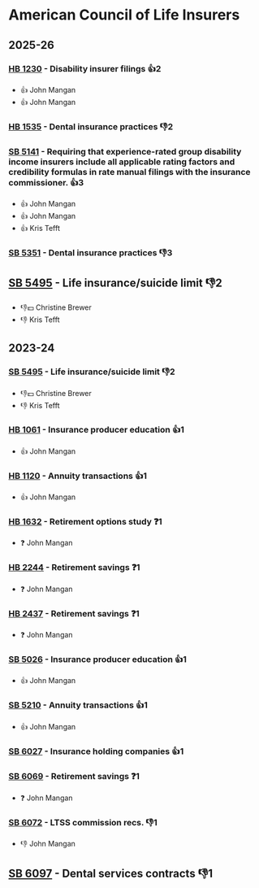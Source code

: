 # American Council of Life Insurers
## 2025-26

### [HB 1230](/bill/2025-26/hb/1230/) - Disability insurer filings 👍2  
* 👍 John Mangan
* 👍 John Mangan

### [HB 1535](/bill/2025-26/hb/1535/) - Dental insurance practices  👎2 

### [SB 5141](/bill/2025-26/sb/5141/) - Requiring that experience-rated group disability income insurers include all applicable rating factors and credibility formulas in rate manual filings with the insurance commissioner. 👍3  
* 👍 John Mangan
* 👍 John Mangan
* 👍 Kris Tefft

### [SB 5351](/bill/2025-26/sb/5351/) - Dental insurance practices  👎3 

## [SB 5495](/bill/2025-26/sb/5495/) - Life insurance/suicide limit  👎2 
* 👎💵 Christine Brewer
* 👎 Kris Tefft

## 2023-24

### [SB 5495](/bill/2023-24/sb/5495/) - Life insurance/suicide limit  👎2 
* 👎💵 Christine Brewer
* 👎 Kris Tefft

### [HB 1061](/bill/2023-24/hb/1061/) - Insurance producer education 👍1  
* 👍 John Mangan

### [HB 1120](/bill/2023-24/hb/1120/) - Annuity transactions 👍1  
* 👍 John Mangan

### [HB 1632](/bill/2023-24/hb/1632/) - Retirement options study   ❓1
* ❓ John Mangan

### [HB 2244](/bill/2023-24/hb/2244/) - Retirement savings   ❓1
* ❓ John Mangan

### [HB 2437](/bill/2023-24/hb/2437/) - Retirement savings   ❓1
* ❓ John Mangan

### [SB 5026](/bill/2023-24/sb/5026/) - Insurance producer education 👍1  
* 👍 John Mangan

### [SB 5210](/bill/2023-24/sb/5210/) - Annuity transactions 👍1  
* 👍 John Mangan

### [SB 6027](/bill/2023-24/sb/6027/) - Insurance holding companies 👍1  

### [SB 6069](/bill/2023-24/sb/6069/) - Retirement savings   ❓1
* ❓ John Mangan

### [SB 6072](/bill/2023-24/sb/6072/) - LTSS commission recs.  👎1 
* 👎 John Mangan

## [SB 6097](/bill/2023-24/sb/6097/) - Dental services contracts  👎1 
